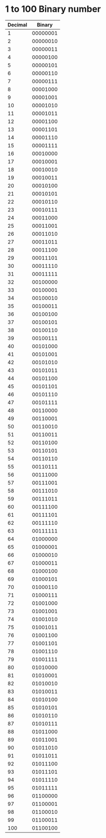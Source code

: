 # 1 to 100 Binary number

| Decimal | Binary                |
|---------|-----------------------|
| 1       | 00000001              |
| 2       | 00000010              |
| 3       | 00000011              |
| 4       | 00000100              |
| 5       | 00000101              |
| 6       | 00000110              |
| 7       | 00000111              |
| 8       | 00001000              |
| 9       | 00001001              |
| 10      | 00001010              |
| 11      | 00001011              |
| 12      | 00001100              |
| 13      | 00001101              |
| 14      | 00001110              |
| 15      | 00001111              |
| 16      | 00010000              |
| 17      | 00010001              |
| 18      | 00010010              |
| 19      | 00010011              |
| 20      | 00010100              |
| 21      | 00010101              |
| 22      | 00010110              |
| 23      | 00010111              |
| 24      | 00011000              |
| 25      | 00011001              |
| 26      | 00011010              |
| 27      | 00011011              |
| 28      | 00011100              |
| 29      | 00011101              |
| 30      | 00011110              |
| 31      | 00011111              |
| 32      | 00100000              |
| 33      | 00100001              |
| 34      | 00100010              |
| 35      | 00100011              |
| 36      | 00100100              |
| 37      | 00100101              |
| 38      | 00100110              |
| 39      | 00100111              |
| 40      | 00101000              |
| 41      | 00101001              |
| 42      | 00101010              |
| 43      | 00101011              |
| 44      | 00101100              |
| 45      | 00101101              |
| 46      | 00101110              |
| 47      | 00101111              |
| 48      | 00110000              |
| 49      | 00110001              |
| 50      | 00110010              |
| 51      | 00110011              |
| 52      | 00110100              |
| 53      | 00110101              |
| 54      | 00110110              |
| 55      | 00110111              |
| 56      | 00111000              |
| 57      | 00111001              |
| 58      | 00111010              |
| 59      | 00111011              |
| 60      | 00111100              |
| 61      | 00111101              |
| 62      | 00111110              |
| 63      | 00111111              |
| 64      | 01000000              |
| 65      | 01000001              |
| 66      | 01000010              |
| 67      | 01000011              |
| 68      | 01000100              |
| 69      | 01000101              |
| 70      | 01000110              |
| 71      | 01000111              |
| 72      | 01001000              |
| 73      | 01001001              |
| 74      | 01001010              |
| 75      | 01001011              |
| 76      | 01001100              |
| 77      | 01001101              |
| 78      | 01001110              |
| 79      | 01001111              |
| 80      | 01010000              |
| 81      | 01010001              |
| 82      | 01010010              |
| 83      | 01010011              |
| 84      | 01010100              |
| 85      | 01010101              |
| 86      | 01010110              |
| 87      | 01010111              |
| 88      | 01011000              |
| 89      | 01011001              |
| 90      | 01011010              |
| 91      | 01011011              |
| 92      | 01011100              |
| 93      | 01011101              |
| 94      | 01011110              |
| 95      | 01011111              |
| 96      | 01100000              |
| 97      | 01100001              |
| 98      | 01100010              |
| 99      | 01100011              |
| 100     | 01100100              |
